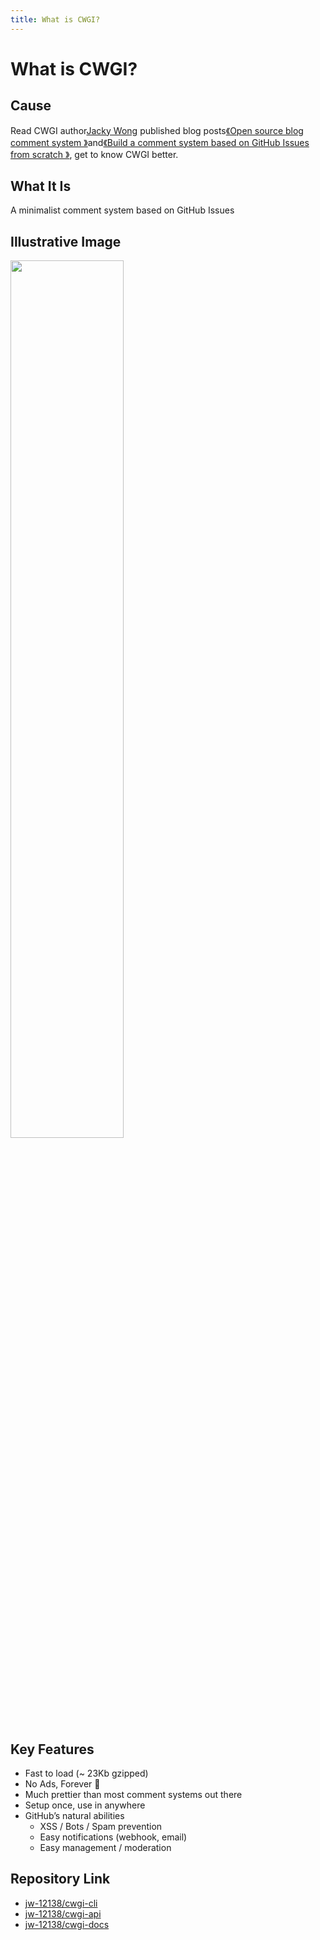 ```yaml
---
title: What is CWGI?
---
```


# What is CWGI?

## Cause
Read CWGI author[Jacky Wong](https://github.com/jw-12138/) published blog posts[《Open source blog comment system
》](https://jw1.dev/open-sourcing-comment-system/)and[《Build a comment system based on GitHub Issues from scratch
》](https://jw1.dev/2022/10/23/a01/), get to know CWGI better.

## What It Is
A minimalist comment system based on GitHub Issues

## Illustrative Image
<img src="https://cdn.jsdelivr.net/gh/llds66/imageBed/githubImage/20240524/1726333254567.png" style="width:60%;">

## Key Features
+ Fast to load (~ 23Kb gzipped)
+ No Ads, Forever 🤝
+ Much prettier than most comment systems out there
+ Setup once, use in anywhere
+ GitHub’s natural abilities
    + XSS / Bots / Spam prevention
    + Easy notifications (webhook, email)
    + Easy management / moderation

## Repository Link
+ [jw-12138/cwgi-cli](https://github.com/jw-12138/cwgi-cli)
+ [jw-12138/cwgi-api](https://github.com/jw-12138/cwgi-api)
+ [jw-12138/cwgi-docs](https://github.com/jw-12138/cwgi-docs)

